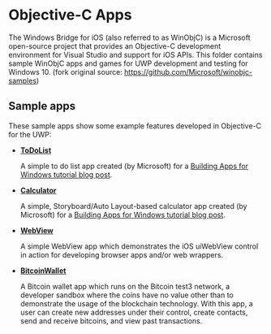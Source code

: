 # Objective-C Apps
The Windows Bridge for iOS (also referred to as WinObjC) is a Microsoft open-source project that provides an Objective-C development environment for Visual Studio and support for iOS APIs. This folder contains sample WinObjC apps and games for UWP development and testing for Windows 10. (fork original source: https://github.com/Microsoft/winobjc-samples)

## Sample apps
These sample apps show some example features developed in Objective-C for the UWP:
- [**ToDoList**](/Obj-C/ToDoList)

  A simple to do list app created (by Microsoft) for a [Building Apps for Windows tutorial blog post](https://blogs.windows.com/buildingapps/2016/01/20/building-a-simple-app-with-the-windows-bridge-for-ios/).

- [**Calculator**](/Obj-C/Calculator)

  A simple, Storyboard/Auto Layout-based calculator app created (by Microsoft) for a [Building Apps for Windows tutorial blog post](https://blogs.windows.com/buildingapps/2016/02/18/using-the-ios-bridge-to-bring-storyboards-and-auto-layout-to-windows-10/).
  
- [**WebView**](Obj-C/WebView)

  A simple WebView app which demonstrates the iOS uiWebView control in action for developing browser apps and/or web wrappers.

- [**BitcoinWallet**](/Obj-C/BitcoinWallet)

  A Bitcoin wallet app which runs on the Bitcoin test3 network, a developer sandbox where the coins have no value other than to demonstrate the usage of the blockchain technology. With this app, a user can create new addresses under their control, create contacts, send and receive bitcoins, and view past transactions.
